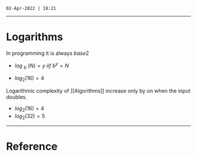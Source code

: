 `02-Apr-2022 | 18:21`

---
# Logarithms

In programming it is always $base 2$
- $log$ $_b$ $(N) = y$  $iif$  $b^y = N$

- $log_2 (16) = 4$

Logarithmic complexity of [[Algorithms]] increase only by on when the input doubles.

- $log_2 (16) = 4$
-  $log_2 (32) = 5$


---
# Reference
